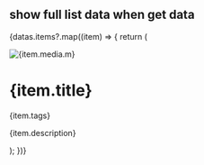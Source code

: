 ## show full list data when get data
{datas.items?.map((item) => {
        return (
          <div>
            <img src={item.media.m} alt={item.media.m} />
            <h1>{item.title}</h1>
            <p>{item.tags}</p>
            <p>{item.description}</p>
          </div>
        );
      })}

